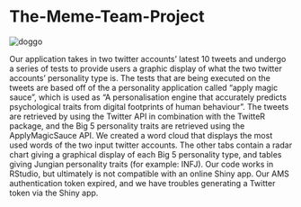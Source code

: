 # The-Meme-Team-Project

![doggo](https://v.cdn.vine.co/r/avatars/453D86296A1289362655722774528_4dd5b70336c.5.0.jpg?versionId=J6Im0IzgdF5JyZor8xewmG5.DK8BOzI.)

Our application takes in two twitter accounts’ latest 10 tweets and undergo a series of tests to provide users a graphic display of what the two twitter accounts’ personality type is. The tests that are being executed on the tweets are based off of the a personality application called “apply magic sauce”, which is used as “A personalisation engine that accurately predicts psychological traits from digital footprints of human behaviour”. The tweets are retrieved by using the Twitter API in combination with the TwitteR package, and the Big 5 personality traits are retrieved using the ApplyMagicSauce API.  We created a word cloud that displays the most used words of the two input twitter accounts. The other tabs contain a radar chart giving a graphical display of each Big 5 personality type, and tables giving Jungian personality traits (for example: INFJ). Our code works in RStudio, but ultimately is not compatible with an online Shiny app. Our AMS authentication token expired, and we have troubles generating a Twitter token via the Shiny app.
